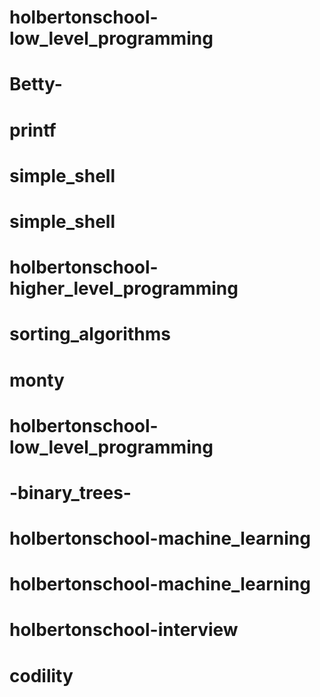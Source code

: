 # holbertonschool-low_level_programming
# Betty-
# printf
# simple_shell
# simple_shell
# holbertonschool-higher_level_programming
# sorting_algorithms
# monty
# holbertonschool-low_level_programming
# -binary_trees-
# holbertonschool-machine_learning
# holbertonschool-machine_learning
# holbertonschool-interview
# codility
